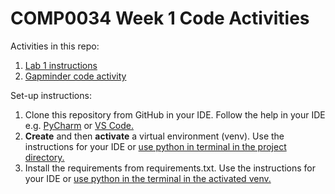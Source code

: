 # COMP0034 Week 1 Code Activities

Activities in this repo:

1. [Lab 1 instructions](/activities/lab_1.md)
2. [Gapminder code activity](/activities/gapminder_intro.md)

Set-up instructions:

1. Clone this repository from GitHub in your IDE. Follow the help in your IDE
   e.g. [PyCharm](https://www.jetbrains.com/help/pycharm/manage-projects-hosted-on-github.html#clone-from-GitHub)
   or [VS Code.](https://code.visualstudio.com/docs/editor/github#_cloning-a-repository)
2. **Create** and then **activate** a virtual environment (venv). Use the instructions for your IDE
   or [use python in terminal in the project directory.](https://packaging.python.org/en/latest/guides/installing-using-pip-and-virtual-environments/#creating-a-virtual-environment)
3. Install the requirements from requirements.txt. Use the instructions for your IDE
   or [use python in the terminal in the activated venv.](https://pip.pypa.io/en/latest/user_guide/#requirements-files)